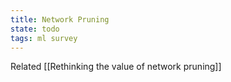 ```yaml
---
title: Network Pruning
state: todo
tags: ml survey
---
```


Related [[Rethinking the value of network pruning]]